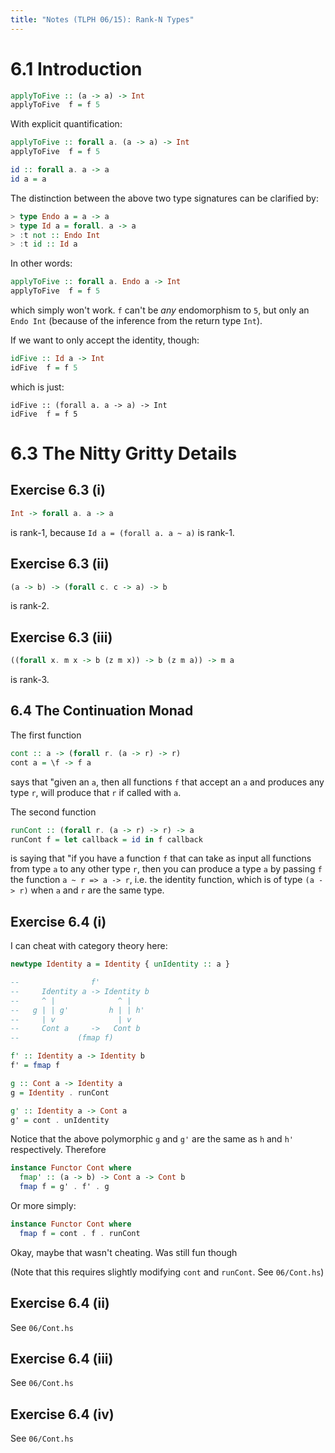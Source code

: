```yaml
---
title: "Notes (TLPH 06/15): Rank-N Types"
---
```


# 6.1 Introduction

```haskell
applyToFive :: (a -> a) -> Int
applyToFive  f = f 5
```

With explicit quantification:

```haskell
applyToFive :: forall a. (a -> a) -> Int
applyToFive  f = f 5

id :: forall a. a -> a
id a = a
```

The distinction between the above two type signatures can be clarified by:

```haskell
> type Endo a = a -> a
> type Id a = forall. a -> a
> :t not :: Endo Int
> :t id :: Id a
```

In other words:

```haskell
applyToFive :: forall a. Endo a -> Int
applyToFive  f = f 5
```

which simply won't work. `f` can't be *any* endomorphism to `5`, but only an
`Endo Int` (because of the inference from the return type `Int`).

If we want to only accept the identity, though:

```haskell
idFive :: Id a -> Int
idFive  f = f 5
```

which is just:

```
idFive :: (forall a. a -> a) -> Int
idFive  f = f 5
```

# 6.3 The Nitty Gritty Details

## Exercise 6.3 (i)

```haskell
Int -> forall a. a -> a
```

is rank-1, because `Id a = (forall a. a ~ a)` is rank-1.

## Exercise 6.3 (ii)

```haskell
(a -> b) -> (forall c. c -> a) -> b
```

is rank-2.

## Exercise 6.3 (iii)


```haskell
((forall x. m x -> b (z m x)) -> b (z m a)) -> m a
```

is rank-3.

## 6.4 The Continuation Monad

The first function

```haskell
cont :: a -> (forall r. (a -> r) -> r)
cont a = \f -> f a
```

says that "given an `a`, then all functions `f` that accept an `a` and
produces any type `r`, will produce that `r` if called with `a`.

The second function

```haskell
runCont :: (forall r. (a -> r) -> r) -> a
runCont f = let callback = id in f callback
```

is saying that "if you have a function `f` that can take as input all functions
from type `a` to any other type `r`, then you can produce a type `a` by passing
`f` the function `a ~ r => a -> r`, i.e. the identity function, which is of type
`(a -> r)` when `a` and `r` are the same type.

## Exercise 6.4 (i)

I can cheat with category theory here:

```haskell
newtype Identity a = Identity { unIdentity :: a }

--                f' 
--     Identity a -> Identity b
--     ^ |              ^ |
--   g | | g'         h | | h'
--     | v              | v
--     Cont a     ->   Cont b
--             (fmap f)

f' :: Identity a -> Identity b
f' = fmap f

g :: Cont a -> Identity a
g = Identity . runCont

g' :: Identity a -> Cont a
g' = cont . unIdentity
```

Notice that the above polymorphic `g` and `g'` are the same as `h` and `h'`
respectively. Therefore

```haskell
instance Functor Cont where
  fmap' :: (a -> b) -> Cont a -> Cont b
  fmap f = g' . f' . g
```

Or more simply:

```haskell
instance Functor Cont where
  fmap f = cont . f . runCont
```

Okay, maybe that wasn't cheating. Was still fun though

(Note that this requires slightly modifying `cont` and `runCont`. See
`06/Cont.hs`)

## Exercise 6.4 (ii)

See `06/Cont.hs`

## Exercise 6.4 (iii)

See `06/Cont.hs`

## Exercise 6.4 (iv)

See `06/Cont.hs`
